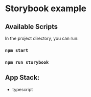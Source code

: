 # Storybook example

## Available Scripts

In the project directory, you can run:

### `npm start`
### `npm run storybook`


## App Stack:
- typescript
